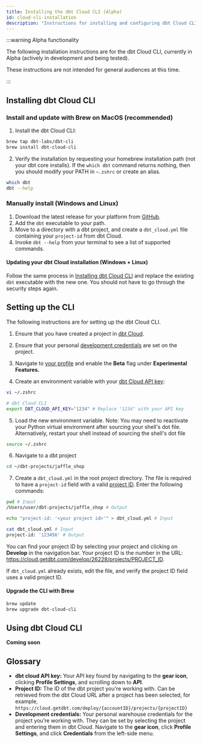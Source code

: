 ```yaml
---
title: Installing the dbt Cloud CLI (Alpha)
id: cloud-cli-installation
description: "Instructions for installing and configuring dbt Cloud CLI"
---
```


:::warning Alpha functionality 

The following installation instructions are for the dbt Cloud CLI, currently in Alpha (actively in development and being tested). 

These instructions are not intended for general audiences at this time. 

::: 

## Installing dbt Cloud CLI

### Install and update with Brew on MacOS (recommended)

1. Install the dbt Cloud CLI: 

```bash
brew tap dbt-labs/dbt-cli
brew install dbt-cloud-cli
```

2. Verify the installation by requesting your homebrew installation path (not your dbt core installs). If the `which dbt` command returns nothing, then you should modify your PATH in `~.zshrc` or create an alias.

```bash
which dbt
dbt --help
```

### Manually install (Windows and Linux)

1. Download the latest release for your platform from [GitHub](https://github.com/dbt-labs/dbt-cli/releases).
2. Add the `dbt` executable to your path.
3. Move to a directory with a dbt project, and create a `dbt_cloud.yml` file containing your `project-id` from dbt Cloud.
4. Invoke `dbt --help` from your terminal to see a list of supported commands.

#### Updating your dbt Cloud installation (Windows + Linux)

Follow the same process in [Installing dbt Cloud CLI](#manually-install-windows-only) and replace the existing `dbt` executable with the new one. You should not have to go through the security steps again.

## Setting up the CLI

The following instructions are for setting up the dbt Cloud CLI. 

1. Ensure that you have created a project in [dbt Cloud](https://cloud.getdbt.com/).

2. Ensure that your personal [development credentials](https://cloud.getdbt.com/settings/profile/credentials) are set on the project.

3. Navigate to [your profile](https://cloud.getdbt.com/settings/profile) and enable the **Beta** flag under **Experimental Features.**

4. Create an environment variable with your [dbt Cloud API key](https://cloud.getdbt.com/settings/profile#api-access):

```bash
vi ~/.zshrc

# dbt Cloud CLI
export DBT_CLOUD_API_KEY="1234" # Replace "1234" with your API key   
```

5. Load the new environment variable. Note: You may need to reactivate your Python virtual environment after sourcing your shell's dot file. Alternatively, restart your shell instead of sourcing the shell's dot file

```bash
source ~/.zshrc
```

6. Navigate to a dbt project

```bash
cd ~/dbt-projects/jaffle_shop
```

7. Create a `dbt_cloud.yml` in the root project directory. The file is required to have a `project-id` field with a valid [project ID](#glossary). Enter the following commands:

```bash
pwd # Input
/Users/user/dbt-projects/jaffle_shop # Output
```

```bash
echo "project-id: '<your project id>'" > dbt_cloud.yml # Input
```

```bash
cat dbt_cloud.yml # Input
project-id: '123456' # Output 
```

You can find your project ID by selecting your project and clicking on **Develop** in the navigation bar. Your project ID is the number in the URL: https://cloud.getdbt.com/develop/26228/projects/PROJECT_ID.

If `dbt_cloud.yml` already exists, edit the file, and verify the project ID field uses a valid project ID.

#### Upgrade the CLI with Brew

```bash
brew update
brew upgrade dbt-cloud-cli
```

## Using dbt Cloud CLI

**Coming soon**

## Glossary

- **dbt cloud API key:** Your API key found by navigating to the **gear icon**, clicking **Profile Settings**, and scrolling down to **API**.
- **Project ID:** The ID of the dbt project you're working with. Can be retrieved from the dbt Cloud URL after a project has been selected, for example, `https://cloud.getdbt.com/deploy/{accountID}/projects/{projectID}`
- **Development credentials:** Your personal warehouse credentials for the project you’re working with. They can be set by selecting the project and entering them in dbt Cloud. Navigate to the **gear icon**, click **Profile Settings**, and click **Credentials** from the left-side menu.
